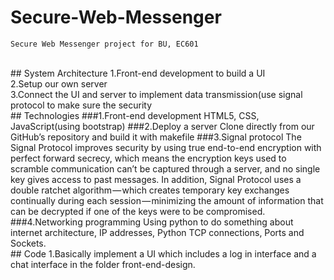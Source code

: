 # Secure-Web-Messenger
    Secure Web Messenger project for BU, EC601
<br>
## System Architecture
1.Front-end development to build a UI<br>
2.Setup our own server<br>
3.Connect the UI and server to implement data transmission(use signal protocol to make sure the security<br>
## Technologies
###1.Front-end development
HTML5, CSS, JavaScript(using bootstrap)
###2.Deploy a server
Clone directly from our GitHub’s repository and build it with makefile
###3.Signal protocol
The Signal Protocol improves security by using true end-to-end encryption with perfect forward secrecy, which means the encryption keys used to scramble communication can’t be captured through a server, and no single key gives access to past messages. In addition, Signal Protocol uses a double ratchet algorithm — which creates temporary key exchanges continually during each session — minimizing the amount of information that can be decrypted if one of the keys were to be compromised.
###4.Networking programming
Using python to do something about internet architecture, IP addresses, Python TCP connections, Ports and Sockets.
<br>
## Code
1.Basically implement a UI which includes a log in interface and a chat interface in the folder front-end-design.
